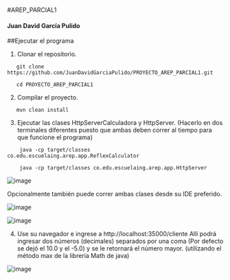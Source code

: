 #AREP_PARCIAL1
#### Juan David García Pulido

##Ejecutar el programa
1. Clonar el repositorio.
 ```
    git clone https://github.com/JuanDavidGarciaPulido/PROYECTO_AREP_PARCIAL1.git

    cd PROYECTO_AREP_PARCIAL1
```

2. Compilar el proyecto.
 ```
    mvn clean install
 ```

3. Ejecutar las clases HttpServerCalculadora y HttpServer. (Hacerlo en dos terminales diferentes puesto que ambas deben correr al tiempo para que funcione el programa)
```
    java -cp target/classes co.edu.escuelaing.arep.app.ReflexCalculator

    java -cp target/classes co.edu.escuelaing.arep.app.HttpServer
```


![image](https://github.com/user-attachments/assets/7aeddb2d-1b9b-4916-bcd3-c74b917c9db7)




Opcionalmente también puede correr ambas clases desde su IDE preferido.


![image](https://github.com/user-attachments/assets/129321c5-a928-4293-8767-821e1f0b63a7)


![image](https://github.com/user-attachments/assets/30312450-1cf5-4872-827a-3c98893bc78f)

4. Use su navegador e ingrese a http://localhost:35000/cliente
Allí podrá ingresar dos números (decimales) separados por una coma (Por defecto se dejó el 10.0 y el -5.0) y se le retornará el número mayor. (utilizando el método max de la librería Math de java)

![image](https://github.com/user-attachments/assets/784e40b9-31cf-4622-9afc-1099a971478d)



